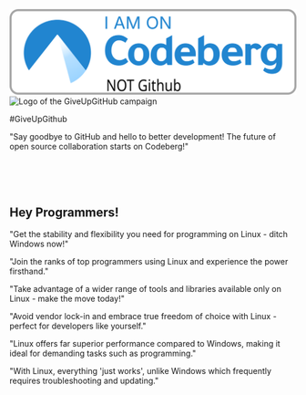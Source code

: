 [![I am on Codeberg, Not Github](Untitled.svg)](https://codeberg.org/snowcatridge10)
![Logo of the GiveUpGitHub campaign](https://sfconservancy.org/img/GiveUpGitHub.png)

#GiveUpGithub

"Say goodbye to GitHub and hello to better development! The future of open source collaboration starts on Codeberg!"

<br>
<br>
<br>

## Hey Programmers!

"Get the stability and flexibility you need for programming on Linux - ditch Windows now!"

"Join the ranks of top programmers using Linux and experience the power firsthand."

"Take advantage of a wider range of tools and libraries available only on Linux - make the move today!"

"Avoid vendor lock-in and embrace true freedom of choice with Linux - perfect for developers like yourself."

"Linux offers far superior performance compared to Windows, making it ideal for demanding tasks such as programming."

"With Linux, everything 'just works', unlike Windows which frequently requires troubleshooting and updating."
